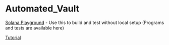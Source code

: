 # Automated_Vault

[Solana Playground](https://beta.solpg.io/64a7c4d3d6ebe745da2043d3) -
Use this to build and test without local setup (Programs and tests are available here)

[Tutorial](https://docs.google.com/document/d/14bHlXiEyPV35_1zV483spHApKFs0lfgZa0xvQZn6rSI/edit?usp=sharing)



